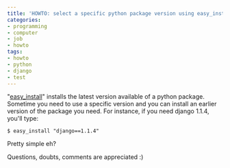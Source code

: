 ```yaml
---
title: 'HOWTO: select a specific python package version using easy_install'
categories:
- programming
- computer
- job
- howto
tags:
- howto
- python
- django
- test
---
```

"[easy_install](http://pypi.python.org/pypi/setuptools)" installs the latest
version available of a python package. Sometime you need to use a specific
version and you can install an earlier version of the package you need. For
instance, if you need django 1.1.4, you'll type:

    
    
    $ easy_install "django==1.1.4"

  
Pretty simple eh?

Questions, doubts, comments are appreciated :)

